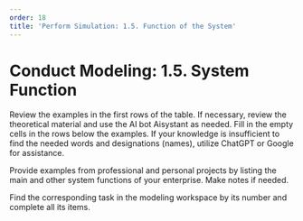 ```yaml
---
order: 18
title: 'Perform Simulation: 1.5. Function of the System'
---
```


# Conduct Modeling: 1.5. System Function

Review the examples in the first rows of the table. If necessary, review the theoretical material and use the AI bot Aisystant as needed. Fill in the empty cells in the rows below the examples. If your knowledge is insufficient to find the needed words and designations (names), utilize ChatGPT or Google for assistance.

Provide examples from professional and personal projects by listing the main and other system functions of your enterprise. Make notes if needed.

Find the corresponding task in the modeling workspace by its number and complete all its items.